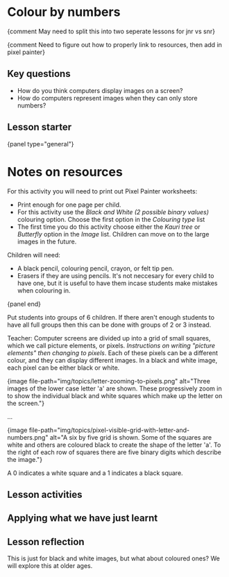 # Colour by numbers

{comment May need to split this into two seperate lessons for jnr vs snr}

{comment Need to figure out how to properly link to resources, then add in pixel painter}

## Key questions

- How do you think computers display images on a screen?
- How do computers represent images when they can only store numbers?


## Lesson starter

{panel type="general"}

# Notes on resources


For this activity you will need to print out Pixel Painter worksheets:

  - Print enough for one page per child.
  - For this activity use the *Black and White (2 possible binary values)* colouring option. Choose the first option in the *Colouring type* list
  - The first time you do this activity choose either the *Kauri tree* or *Butterfly* option in the *Image* list. Children can move on to the large images in the future.


Children will need:

  - A black pencil, colouring pencil, crayon, or felt tip pen.
  - Erasers if they are using pencils. It's not neccesary for every child to have one, but it is useful to have them incase students make mistakes when colouring in.

{panel end}

Put students into groups of 6 children. If there aren't enough students to have all full groups then this can be done with groups of 2 or 3 instead.

Teacher: Computer screens are divided up into a grid of small squares, which we call picture elements, or pixels. *Instructions on writing "picture elements" then changing to pixels*.
Each of these pixels can be a different colour, and they can display different images.
In a black and white image, each pixel can be either black or white.


{image file-path="img/topics/letter-zooming-to-pixels.png" alt="Three images of the lower case letter 'a' are shown. These progressively zoom in to show the individual black and white squares which make up the letter on the screen."}

...

{image file-path="img/topics/pixel-visible-grid-with-letter-and-numbers.png" alt="A six by five grid is shown. Some of the squares are white and others are coloured black to create the shape of the letter 'a'. To the right of each row of squares there are five binary digits which describe the image."}

A 0 indicates a white square and a 1 indicates a black square.


## Lesson activities






## Applying what we have just learnt




## Lesson reflection


This is just for black and white images, but what about coloured ones? We will explore this at older ages.
